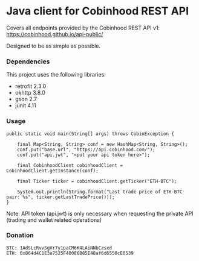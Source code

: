 # Java client for Cobinhood REST API

Covers all endpoints provided by the Cobinhood REST API v1: https://cobinhood.github.io/api-public/

Designed to be as simple as possible.

### Dependencies
This project uses the following libraries:
- retrofit 2.3.0
- okhttp 3.8.0
- gson 2.7
- junit 4.11

### Usage

```
public static void main(String[] args) throws CobinException {

    final Map<String, String> conf = new HashMap<String, String>();
    conf.put("base.url", "https://api.cobinhood.com/");
    conf.put("api.jwt", "<put your api token here>");

    final CobinhoodClient cobinhoodClient = CobinhoodClient.getInstance(conf);

    final Ticker ticker = cobinhoodClient.getTicker("ETH-BTC");

    System.out.println(String.format("Last trade price of ETH-BTC pair: %s", ticker.getLastTradePrice()));
}
```
Note: API token (api.jwt) is only necessary when requesting the private API (trading and wallet related operations)

### Donation
```
BTC: 1AdSLcRvvSgVr7y1paCM6K4LAiNNbCzsxd
ETH: 0x864d4C1E3a7525F40086B85E48af6d6550cE0539
```